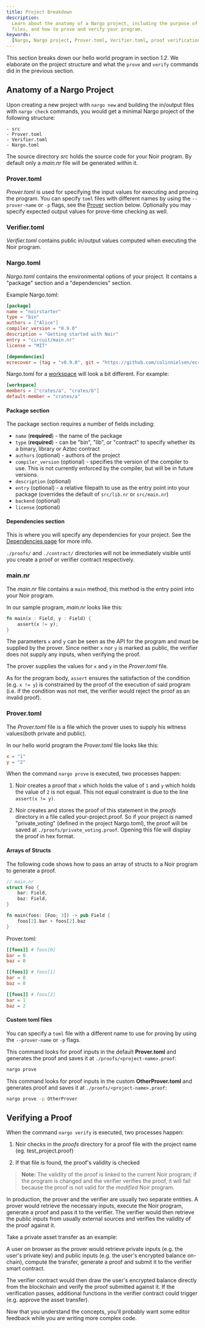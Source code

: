 ```yaml
---
title: Project Breakdown
description:
  Learn about the anatomy of a Nargo project, including the purpose of the Prover and Verifier TOML
  files, and how to prove and verify your program.
keywords:
  [Nargo, Nargo project, Prover.toml, Verifier.toml, proof verification, private asset transfer]
---
```


This section breaks down our hello world program in section _1.2_. We elaborate on the project
structure and what the `prove` and `verify` commands did in the previous section.

## Anatomy of a Nargo Project

Upon creating a new project with `nargo new` and building the in/output files with `nargo check`
commands, you would get a minimal Nargo project of the following structure:

    - src
    - Prover.toml
    - Verifier.toml
    - Nargo.toml

The source directory _src_ holds the source code for your Noir program. By default only a _main.nr_
file will be generated within it.

### Prover.toml

_Prover.toml_ is used for specifying the input values for executing and proving the program. You can specify `toml` files with different names by using the `--prover-name` or `-p` flags, see the [Prover](#provertoml) section below. Optionally you may specify expected output values for prove-time checking as well.

### Verifier.toml

_Verifier.toml_ contains public in/output values computed when executing the Noir program.

### Nargo.toml

_Nargo.toml_ contains the environmental options of your project. It contains a "package" section and a "dependencies" section.

Example Nargo.toml:

```toml
[package]
name = "noirstarter"
type = "bin"
authors = ["Alice"]
compiler_version = "0.9.0"
description = "Getting started with Noir"
entry = "circuit/main.nr"
license = "MIT"

[dependencies]
ecrecover = {tag = "v0.9.0", git = "https://github.com/colinnielsen/ecrecover-noir.git"}
```

Nargo.toml for a [workspace](../modules_packages_crates/workspaces) will look a bit different. For example:

```toml
[workspace]
members = ["crates/a", "crates/b"]
default-member = "crates/a"
```

#### Package section

The package section requires a number of fields including:

- `name` (**required**) - the name of the package
- `type` (**required**) - can be "bin", "lib", or "contract" to specify whether its a binary, library or Aztec contract
- `authors` (optional) - authors of the project
- `compiler_version` (optional) - specifies the version of the compiler to use. This is not currently enforced by the compiler, but will be in future versions.
- `description` (optional)
- `entry` (optional) - a relative filepath to use as the entry point into your package (overrides the default of `src/lib.nr` or `src/main.nr`)
- `backend` (optional)
- `license` (optional)

#### Dependencies section

This is where you will specify any dependencies for your project. See the [Dependencies page](../modules_packages_crates/dependencies) for more info.

`./proofs/` and `./contract/` directories will not be immediately visible until you create a proof or
verifier contract respectively.

### main.nr

The _main.nr_ file contains a `main` method, this method is the entry point into your Noir program.

In our sample program, _main.nr_ looks like this:

```rust
fn main(x : Field, y : Field) {
    assert(x != y);
}
```

The parameters `x` and `y` can be seen as the API for the program and must be supplied by the
prover. Since neither `x` nor `y` is marked as public, the verifier does not supply any inputs, when
verifying the proof.

The prover supplies the values for `x` and `y` in the _Prover.toml_ file.

As for the program body, `assert` ensures the satisfaction of the condition (e.g. `x != y`) is
constrained by the proof of the execution of said program (i.e. if the condition was not met, the
verifier would reject the proof as an invalid proof).

### Prover.toml

The _Prover.toml_ file is a file which the prover uses to supply his witness values(both private and
public).

In our hello world program the _Prover.toml_ file looks like this:

```toml
x = "1"
y = "2"
```

When the command `nargo prove` is executed, two processes happen:

1. Noir creates a proof that `x` which holds the value of `1` and `y` which holds the value of `2`
   is not equal. This not equal constraint is due to the line `assert(x != y)`.

2. Noir creates and stores the proof of this statement in the _proofs_ directory in a file called your-project.proof. So if your project is named "private_voting" (defined in the project Nargo.toml), the proof will be saved at `./proofs/private_voting.proof`. Opening this file will display the proof in hex format.

#### Arrays of Structs

The following code shows how to pass an array of structs to a Noir program to generate a proof.

```rust
// main.nr
struct Foo {
    bar: Field,
    baz: Field,
}

fn main(foos: [Foo; 3]) -> pub Field {
    foos[2].bar + foos[2].baz
}
```

Prover.toml:

```toml
[[foos]] # foos[0]
bar = 0
baz = 0

[[foos]] # foos[1]
bar = 0
baz = 0

[[foos]] # foos[2]
bar = 1
baz = 2
```

#### Custom toml files

You can specify a `toml` file with a different name to use for proving by using the `--prover-name` or `-p` flags.

This command looks for proof inputs in the default **Prover.toml** and generates the proof and saves it at `./proofs/<project-name>.proof`:

```bash
nargo prove
```

This command looks for proof inputs in the custom **OtherProver.toml** and generates proof and saves it at `./proofs/<project-name>.proof`:

```bash
nargo prove -p OtherProver
```

## Verifying a Proof

When the command `nargo verify` is executed, two processes happen:

1. Noir checks in the _proofs_ directory for a proof file with the project name (eg. test_project.proof)

2. If that file is found, the proof's validity is checked

> **Note:** The validity of the proof is linked to the current Noir program; if the program is
> changed and the verifier verifies the proof, it will fail because the proof is not valid for the
> _modified_ Noir program.

In production, the prover and the verifier are usually two separate entities. A prover would
retrieve the necessary inputs, execute the Noir program, generate a proof and pass it to the
verifier. The verifier would then retrieve the public inputs from usually external sources and
verifies the validity of the proof against it.

Take a private asset transfer as an example:

A user on browser as the prover would retrieve private inputs (e.g. the user's private key) and
public inputs (e.g. the user's encrypted balance on-chain), compute the transfer, generate a proof
and submit it to the verifier smart contract.

The verifier contract would then draw the user's encrypted balance directly from the blockchain and
verify the proof submitted against it. If the verification passes, additional functions in the
verifier contract could trigger (e.g. approve the asset transfer).

Now that you understand the concepts, you'll probably want some editor feedback while you are writing more complex code.
